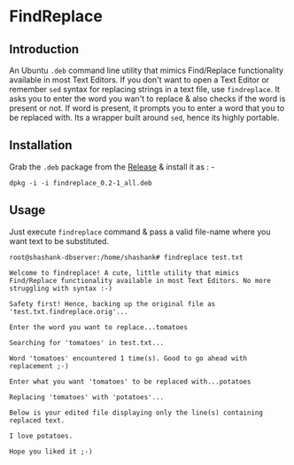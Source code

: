 # FindReplace

## Introduction
An Ubuntu ``.deb`` command line utility that mimics Find/Replace functionality available in most Text Editors.
If you don't want to open a Text Editor or remember ``sed`` syntax for replacing strings in a text file, use ``findreplace``. It asks you to enter the word you wan't to replace & also checks if the word is present or not. If word is present, it prompts you to enter a word that you to be replaced with.
Its a wrapper built around ``sed``, hence its highly portable.

## Installation
Grab the ``.deb`` package from the [Release](https://github.com/shashank-ssriva/FindReplace/releases) & install it as : -
```
dpkg -i -i findreplace_0.2-1_all.deb
```
## Usage
Just execute ``findreplace`` command & pass a valid file-name where you want text to be substituted.
```
root@shashank-dbserver:/home/shashank# findreplace test.txt

Welcome to findreplace! A cute, little utility that mimics Find/Replace functionality available in most Text Editors. No more struggling with syntax :-)

Safety first! Hence, backing up the original file as 'test.txt.findreplace.orig'...

Enter the word you want to replace...tomatoes

Searching for 'tomatoes' in test.txt...

Word 'tomatoes' encountered 1 time(s). Good to go ahead with replacement ;-)

Enter what you want 'tomatoes' to be replaced with...potatoes

Replacing 'tomatoes' with 'potatoes'...

Below is your edited file displaying only the line(s) containing replaced text.

I love potatoes.

Hope you liked it ;-)
```
